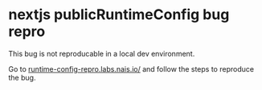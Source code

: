 # nextjs publicRuntimeConfig bug repro

This bug is not reproducable in a local dev environment.

Go to [runtime-config-repro.labs.nais.io/](https://runtime-config-repro.labs.nais.io/) and follow the steps to reproduce the bug.